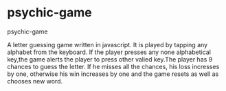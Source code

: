 # psychic-game
psychic-game

A letter guessing game written in javascript.
It is played by tapping any alphabet from the keyboard. If the player presses any none alphabetical key,the game alerts the player to press other valied key.The player has 9 chances to guess the letter. If he misses all the chances, his loss incresses by one, otherwise his win increases by one and the game resets as well as chooses new word.